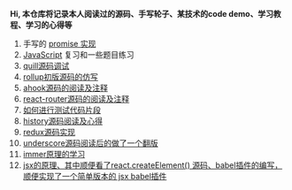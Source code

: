 **Hi, 本仓库将记录本人阅读过的源码、手写轮子、某技术的code demo、学习教程、学习的心得等**

1. 手写的 [promise 实现](https://github.com/xiaochengzi6/Promise)
2. [JavaScript](https://github.com/xiaochengzi6/javascript-demo) 复习和一些题目练习
3. [quill源码调试](https://github.com/xiaochengzi6/quill-scource-code)
4. [rollup初版源码的仿写](https://github.com/xiaochengzi6/pack)
5. [ahook源码的阅读及注释](https://github.com/xiaochengzi6/rx-hook)
6. [react-router源码的阅读及注释](https://github.com/xiaochengzi6/mini-react-router)
7. [如何进行测试代码片段](https://github.com/xiaochengzi6/react-test-learn)
8. [history源码阅读及心得](https://github.com/xiaochengzi6/history)
9. [redux源码实现](https://github.com/xiaochengzi6/react-redux-demo)
10. [underscore源码阅读后的做了一个翻版](https://github.com/xiaochengzi6/rx-utils)
11. [immer原理的学习](https://github.com/xiaochengzi6/immer-tiny)
12. [jsx的原理、其中顺便看了react.createElement() 源码、babel插件的编写，顺便实现了一个简单版本的 jsx babel插件](https://github.com/xiaochengzi6/jsx)
